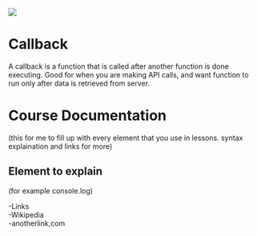 ![](http://i.imgur.com/BgUMUGU.png)    
 
# Callback
  
A callback is a function that is called after another function is done executing.
Good for when you are making API calls, and want function to run only after data is retrieved from server.    


# Course Documentation

(this for me to fill up with every element that you use in lessons. syntax explaination and links for more)  

## Element to explain

(for example console.log)

-Links  
	-Wikipedia  
	-anotherlink,com  
